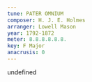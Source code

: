 ```yaml
---
tune: PATER OMNIUM
composer: H. J. E. Holmes
arranger: Lowell Mason
year: 1792-1872
meter: 8.8.8.8.8.8.
key: F Major
anacrusis: 0
---
```

undefined